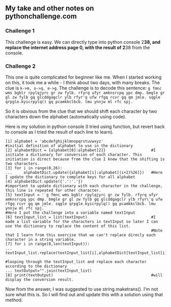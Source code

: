 ## My take and other notes on pythonchallenge.com

### Challenge 1
This challenge is easy. We can directly type into python console 2**38, and replace the internet address page 0, with the result of 2**38 from the console.

### Challenge 2
This one is quite complicated for beginner like me. When I started working on this, it took me a while - I think about two days, with many breaks. 
The clue is `k->m, o->q, e->g`. 
The challenge is to decode this sentence: 
`g fmnc wms bgblr rpylqjyrc gr zw fylb. rfyrq ufyr amknsrcpq ypc dmp. bmgle gr gl zw fylb gq glcddgagclr ylb rfyr'q ufw rfgq rcvr gq qm jmle. sqgle qrpgle.kyicrpylq() gq pcamkkclbcb. lmu ynnjw ml rfc spj.`

So it is obvious from the clue that we should shift each character by two characters down the alphabet (automatically using code).

Here is my solution in python console (I tried using function, but revert back to console as I tried the result of each line to learn).
```
[1] alphabet = 'abcdefghijklmnopqrstuvwxyz'                     #initial definition of alphabet to use in the dictionary
[2] alphabetDict = {alphabet[0]:alphabet[2]}                    #I initiate a dictionary for conversion of each character. This initiation is direct because from the clue I knew that the shifting is two characters.
[3] for i in range(0,26):
...     alphabetDict.update({alphabet[i]:alphabet[(i+2)%26]})   #Here I update the dictionary to complete keys for all alphabet
[4] alphabetDict.update({'.':'.'})                              #important to update dictionary with each character in the challenge, this line is repeated for other character.
[5] textInput = '`g fmnc wms bgblr rpylqjyrc gr zw fylb. rfyrq ufyr amknsrcpq ypc dmp. bmgle gr gl zw fylb gq glcddgagclr ylb rfyr\'q ufw rfgq rcvr gq qm jmle. sqgle qrpgle.kyicrpylq() gq pcamkkclbcb. lmu ynnjw ml rfc spj.`
#Here I put the challenge into a variable named textInput
[6] textInput_list = list(textInput)                            #I made a list variable for the characters in textInput so later I can use the dictionary to replace the content of this list.
                                                                #Note that I learn from this exercise that we can't replace direcly each character in a string variable.
[7] for i in range(0,len(textInput)):
...    textInput_list.replace(textInput_list[i],alphabetDict[textInput_list[i]])  
                                                                #looping through the textInput_list and replace each character according to the dictionary
... textOutput="".join(textInput_list)
[8] print(textOutput)                                           #will display the conversion result.
```
Now from the answer, I was suggested to use string.maketrans(). I'm not sure what this is. So I will find out and update this with a solution using that method.

